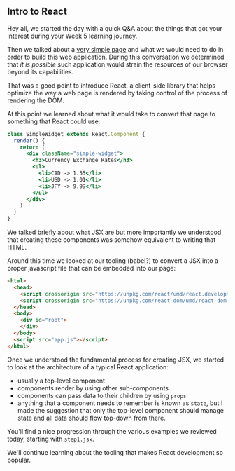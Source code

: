 ## Intro to React

Hey all, we started the day with a quick Q&A about the things that got your interest during your Week 5 learning journey.

Then we talked about a [very simple page](https://github.com/jugonzal/lectures/blob/master/w6d1-new-react/public/static.html) and what we would need to do in order to build this web application. During this conversation we determined that _it is possible_ such application would strain the resources of our browser beyond its capabilities. 

That was a good point to introduce React, a client-side library that helps optimize the way a web page is rendered by taking control of the process of rendering the DOM.

At this point we learned about what it would take to convert that page to something that React could use:

```jsx
class SimpleWidget extends React.Component {
  render() {
    return (
      <div className="simple-widget">
        <h3>Currency Exchange Rates</h3>
        <ul>
          <li>CAD -> 1.55</li>
          <li>USD -> 1.01</li>
          <li>JPY -> 9.99</li>
        </ul>
      </div>
    )
  }
}
```

We talked briefly about what JSX are but more importantly we understood that creating these components was somehow equivalent to writing that HTML.

Around this time we looked at our tooling (babel?) to convert a JSX into a proper javascript file that can be embedded into our page:

```html
<html>
  <head>
    <script crossorigin src="https://unpkg.com/react/umd/react.development.js"></script>
    <script crossorigin src="https://unpkg.com/react-dom/umd/react-dom.development.js"></script>
  </head>
  <body>
    <div id="root">
    </div>
  </body>
  <script src="app.js"></script>
</html>
```

Once we understood the fundamental process for creating JSX, we started to look at the architecture of a typical React application: 

- usually a top-level component 
- components render by using other sub-components
- components can pass data to their children by using `props`
- anything that a component needs to remember is known as `state`, but I made the suggestion that only the top-level component should manage state and all data should flow top-down from there.

You'll find a nice progression through the various examples we reviewed today, starting with [`step1.jsx`](https://github.com/jugonzal/lectures/blob/master/w6d1-new-react/step1.jsx).

We'll continue learning about the tooling that makes React development so popular.

